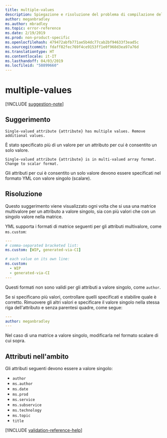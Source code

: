 ```yaml
---
title: multiple-values
description: Spiegazione e risoluzione del problema di compilazione della documentazione multiple-values
author: meganbradley
ms.author: mbradley
ms.topic: error-reference
ms.date: 2/19/2019
ms.prod: non-product-specific
ms.openlocfilehash: 479472abfb771ae5b4dc77cab2bf94633f3ead5c
ms.sourcegitcommit: fdaff82fec769f4ce9153ff1e0f968d3ea97a76d
ms.translationtype: HT
ms.contentlocale: it-IT
ms.lasthandoff: 04/03/2019
ms.locfileid: "58899660"
---
```

# <a name="multiple-values"></a>multiple-values

[!INCLUDE [suggestion-note](includes/suggestion-note.md)]

## <a name="suggestion"></a>Suggerimento

`Single-valued attribute {attribute} has multiple values. Remove additional values.`

È stato specificato più di un valore per un attributo per cui è consentito un solo valore.

`Single-valued attribute {attribute} is in multi-valued array format. Change to scalar format.`

Gli attributi per cui è consentito un solo valore devono essere specificati nel formato YML con valore singolo (scalare).

## <a name="resolution"></a>Risoluzione

Questo suggerimento viene visualizzato ogni volta che si usa una matrice multivalore per un attributo a valore singolo, sia con più valori che con un singolo valore nella matrice.

YML supporta i formati di matrice seguenti per gli attributi multivalore, come `ms.custom`:

```yml
---
# comma-separated bracketed list:
ms.custom: [WIP, generated-via-CI]

# each value on its own line:
ms.custom:
  - WIP
  - generated-via-CI
---
```

Questi formati non sono validi per gli attributi a valore singolo, come `author`.

Se si specificano più valori, controllare quelli specificati e stabilire quale è corretto. Rimuovere gli altri valori e specificare il valore singolo nella stessa riga dell'attributo e senza parentesi quadre, come segue:

```yml
---
author: meganbradley
---
```

Nel caso di una matrice a valore singolo, modificarla nel formato scalare di cui sopra.

## <a name="attributes-in-scope"></a>Attributi nell'ambito

Gli attributi seguenti devono essere a valore singolo:

- `author`
- `ms.author`
- `ms.date`
- `ms.prod`
- `ms.service`
- `ms.subservice`
- `ms.technology`
- `ms.topic`
- `title`

<!--make sure to add this file to your includes folder and verify the path-->
[!INCLUDE [validation-reference-help](includes/validation-reference-help.md)]

